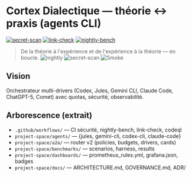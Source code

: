 # Cortex Dialectique — théorie ↔ praxis (agents CLI)

[![secret-scan](https://github.com/mlik-sudo/Cortex-Dialectique-praxis-th-orie-parall-le-ML-/actions/workflows/secret-scan.yml/badge.svg)](../../actions/workflows/secret-scan.yml)
[![link-check](https://github.com/mlik-sudo/Cortex-Dialectique-praxis-th-orie-parall-le-ML-/actions/workflows/link-check.yml/badge.svg)](../../actions/workflows/link-check.yml)
[![nightly-bench](https://github.com/mlik-sudo/Cortex-Dialectique-praxis-th-orie-parall-le-ML-/actions/workflows/nightly-bench.yml/badge.svg)](../../actions/workflows/nightly-bench.yml)

> De la théorie à l'expérience et de l'expérience à la théorie — en boucle.
![nightly](project-space/dashboards/badges/nightly.svg) ![secret-scan](project-space/dashboards/badges/secret-scan.svg)
![Smoke](project-space/dashboards/badges/smoke.svg)

## Vision

Orchestrateur multi-drivers (Codex, Jules, Gemini CLI, Claude Code, ChatGPT-5, Comet) avec quotas, sécurité, observabilité.

## Arborescence (extrait)

- `.github/workflows/` — CI sécurité, nightly-bench, link-check, codeql
- `project-space/agents/` — {jules, gemini-cli, codex-cli, claude-code}
- `project-space/a2a/` — router v2 (policies, budgets, drivers, cards)
- `project-space/benchmarks/` — scenarios, harness, results
- `project-space/dashboards/` — prometheus_rules.yml, grafana.json, badges
- `project-space/docs/` — ARCHITECTURE.md, GOVERNANCE.md, ADR/
